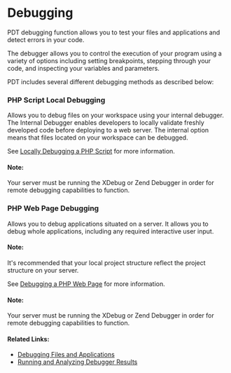 # Debugging

<!--context:debugging_concept-->

PDT debugging function allows you to test your files and applications and detect errors in your code.

The debugger allows you to control the execution of your program using a variety of options including setting breakpoints, stepping through your code, and inspecting your variables and parameters.

PDT includes several different debugging methods as described below:

### PHP Script Local Debugging

Allows you to debug files on your workspace using your internal debugger.  The Internal Debugger enables developers to locally validate freshly developed code before deploying to a web server. The internal option means that files located on your workspace can be debugged.

See [Locally Debugging a PHP Script](../024-tasks/152-debugging/024-locally_debugging_a_php_script.md) for more information.

<!--note-start-->

#### Note:

Your server must be running the XDebug or Zend Debugger in order for remote debugging  capabilities to function.

<!--note-end-->

### PHP Web Page Debugging

Allows you to debug applications situated on a server. It allows you to debug whole applications, including any required interactive user input.

<!--note-start-->

#### Note:

It's recommended that your local project structure reflect the project structure on your server.

See [Debugging a PHP Web Page](../024-tasks/152-debugging/032-debugging_a_php_web_page.md)  for more information.

<!--note-end-->

<!--note-start-->

#### Note:

Your server must be running the XDebug or Zend Debugger in order for remote debugging  capabilities to function.

<!--note-end-->

<!--links-start-->

#### Related Links:

 * [Debugging Files and Applications](../024-tasks/152-debugging/000-index.md)
 * [Running and Analyzing Debugger Results](../024-tasks/152-debugging/040-analyzing_debugger_results.md)

<!--links-end-->
